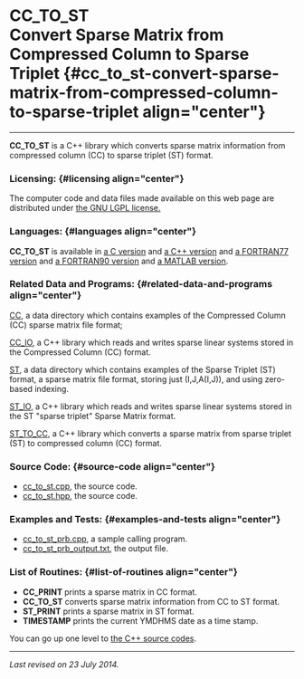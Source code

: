 CC\_TO\_ST\
Convert Sparse Matrix from Compressed Column to Sparse Triplet {#cc_to_st-convert-sparse-matrix-from-compressed-column-to-sparse-triplet align="center"}
==============================================================

------------------------------------------------------------------------

**CC\_TO\_ST** is a C++ library which converts sparse matrix information
from compressed column (CC) to sparse triplet (ST) format.

### Licensing: {#licensing align="center"}

The computer code and data files made available on this web page are
distributed under [the GNU LGPL license.](../../txt/gnu_lgpl.txt)

### Languages: {#languages align="center"}

**CC\_TO\_ST** is available in [a C
version](../../c_src/cc_to_st/cc_to_st.md) and [a C++
version](../../master/cc_to_st/cc_to_st.md) and [a FORTRAN77
version](../../f77_src/cc_to_st/cc_to_st.md) and [a FORTRAN90
version](../../f_src/cc_to_st/cc_to_st.md) and [a MATLAB
version](../../m_src/cc_to_st/cc_to_st.md).

### Related Data and Programs: {#related-data-and-programs align="center"}

[CC](../../data/cc/cc.md), a data directory which contains examples of
the Compressed Column (CC) sparse matrix file format;

[CC\_IO](../../master/cc_io/cc_io.md), a C++ library which reads and
writes sparse linear systems stored in the Compressed Column (CC)
format.

[ST](../../data/st/st.md), a data directory which contains examples of
the Sparse Triplet (ST) format, a sparse matrix file format, storing
just (I,J,A(I,J)), and using zero-based indexing.

[ST\_IO](../../master/st_io/st_io.md), a C++ library which reads and
writes sparse linear systems stored in the ST "sparse triplet" Sparse
Matrix format.

[ST\_TO\_CC](../../master/st_to_cc/st_to_cc.md), a C++ library which
converts a sparse matrix from sparse triplet (ST) to compressed column
(CC) format.

### Source Code: {#source-code align="center"}

-   [cc\_to\_st.cpp](cc_to_st.cpp), the source code.
-   [cc\_to\_st.hpp](cc_to_st.hpp), the source code.

### Examples and Tests: {#examples-and-tests align="center"}

-   [cc\_to\_st\_prb.cpp](cc_to_st_prb.cpp), a sample calling program.
-   [cc\_to\_st\_prb\_output.txt](cc_to_st_prb_output.txt), the output
    file.

### List of Routines: {#list-of-routines align="center"}

-   **CC\_PRINT** prints a sparse matrix in CC format.
-   **CC\_TO\_ST** converts sparse matrix information from CC to ST
    format.
-   **ST\_PRINT** prints a sparse matrix in ST format.
-   **TIMESTAMP** prints the current YMDHMS date as a time stamp.

You can go up one level to [the C++ source codes](../cpp_src.md).

------------------------------------------------------------------------

*Last revised on 23 July 2014.*
